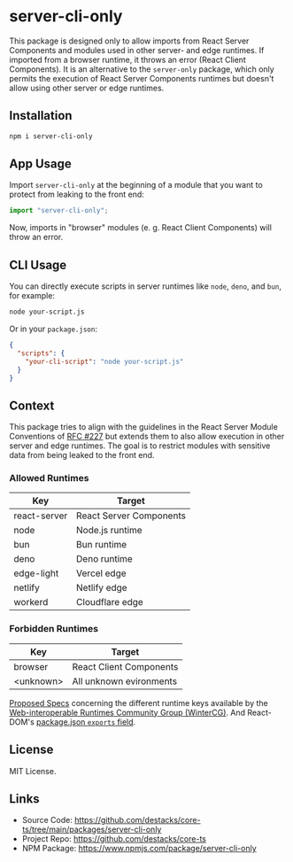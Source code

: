 # server-cli-only

This package is designed only to allow imports from React Server Components and modules used in other server- and edge runtimes. If imported from a browser runtime, it throws an error (React Client Components). It is an alternative to the `server-only` package, which only permits the execution of React Server Components runtimes but doesn't allow using other server or edge runtimes.

## Installation

```bash
npm i server-cli-only
```

## App Usage

Import `server-cli-only` at the beginning of a module that you want to protect from leaking to the front end:

```typescript
import "server-cli-only";
```

Now, imports in "browser" modules (e. g. React Client Components) will throw an error.

## CLI Usage

You can directly execute scripts in server runtimes like `node`, `deno`, and `bun`, for example:

```bash
node your-script.js
```

Or in your `package.json`:

```json
{
  "scripts": {
    "your-cli-script": "node your-script.js"
  }
}
```

## Context

This package tries to align with the guidelines in the React Server Module Conventions of [RFC #227](https://github.com/reactjs/rfcs/blob/main/text/0227-server-module-conventions.md) but extends them to also allow execution in other server and edge runtimes. The goal is to restrict modules with sensitive data from being leaked to the front end.

### Allowed Runtimes

| Key          | Target                  |
| ------------ | ----------------------- |
| react-server | React Server Components |
| node         | Node.js runtime         |
| bun          | Bun runtime             |
| deno         | Deno runtime            |
| edge-light   | Vercel edge             |
| netlify      | Netlify edge            |
| workerd      | Cloudflare edge         |

### Forbidden Runtimes

| Key         | Target                  |
| ----------- | ----------------------- |
| browser     | React Client Components |
| \<unknown\> | All unknown evironments |

[Proposed Specs](https://runtime-keys.proposal.wintercg.org/) concerning the different runtime keys available by the [Web-interoperable Runtimes Community Group (WinterCG)](https://wintercg.org). And React-DOM's [package.json `exports` field](https://github.com/facebook/react/blob/main/packages/react-dom/package.json).

## License

MIT License.

## Links

- Source Code: https://github.com/destacks/core-ts/tree/main/packages/server-cli-only
- Project Repo: https://github.com/destacks/core-ts
- NPM Package: https://www.npmjs.com/package/server-cli-only
